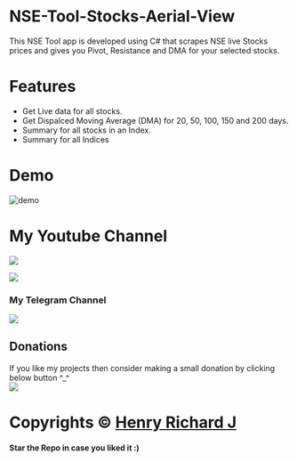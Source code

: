 # NSE-Tool-Stocks-Aerial-View
This NSE Tool app is developed using C# that scrapes NSE live Stocks prices and gives you Pivot, Resistance and DMA for your selected stocks.

# Features
* Get Live data for all stocks.
* Get Dispalced Moving Average (DMA) for 20, 50, 100, 150 and 200 days.
* Summary for all stocks in an Index.
* Summary for all Indices

# Demo
![demo](https://user-images.githubusercontent.com/68910039/132856622-16c16448-237a-4da8-9471-8beb853b89cc.gif)

# My Youtube Channel
[![](https://img.shields.io/badge/Subscribe-red?style=for-the-badge&logo=YouTube)](https://www.youtube.com/channel/UCVGasc5jr45eZUpZNHvbtWQ)

[![](https://img.shields.io/youtube/channel/subscribers/UCVGasc5jr45eZUpZNHvbtWQ?style=social)](https://www.youtube.com/channel/UCVGasc5jr45eZUpZNHvbtWQ)

### My Telegram Channel
[![](https://img.shields.io/badge/Telegram-Join%20Now-blue?style=for-the-badge&logo=Telegram)](https://t.me/cracked4free)

## Donations
If you like my projects then consider making a small donation by clicking below button ^_^
<br/>
[![](https://img.shields.io/badge/Donate-Paypal-blue?style=for-the-badge&logo=paypal)](https://www.paypal.com/paypalme/henryrics)

# Copyrights © [Henry Richard J](https://github.com/henry-richard7)
#### Star the Repo in case you liked it :)
